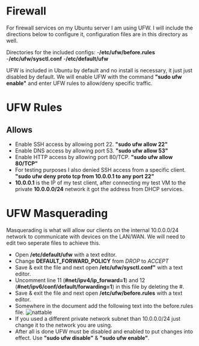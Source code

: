 # Firewall 
For firewall services on my Ubuntu server I am using UFW. I will include the directions below to configure it, configuration files are in this directory as well.

Directories for the included configs:
-**/etc/ufw/before.rules**
-**/etc/ufw/sysctl.conf**
-**/etc/default/ufw**

UFW is included in Ubuntu by default and no install is necessary, it just just disabled by default. We will enable UFW with the command **"sudo ufw enable"** and enter UFW rules to allow/deny specific traffic.

# UFW Rules
## Allows
- Enable SSH access by allowing port 22. **"sudo ufw allow 22"**
- Enable DNS access by allowing port 53. **"sudo ufw allow 53"**
- Enable HTTP access by allowing port 80/TCP. **"sudo ufw allow 80/TCP"**
- For testing purposes I also denied SSH access from a specific client. **"sudo ufw deny proto tcp from 10.0.0.1 to any port 22"**
- **10.0.0.1** is the IP of my test client, after connecting my test VM to the private **10.0.0.0/24** network it got the address from DHCP services.

# UFW Masquerading

Masquerading is what will allow our clients on the internal 10.0.0.0/24 network to communicate with devices on the LAN/WAN. We will need to edit two seperate files to achieve this.

- Open **/etc/default/ufw** with a text editor.
- Change **DEFAULT_FORWARD_POLICY** from _DROP_ to _ACCEPT_
- Save & exit the file and next open **/etc/ufw/sysctl.conf"** with a text editor.
- Uncomment line 11 (**#net/ipv4/ip_forward=1**) and 12 (**#net/ipv6/conf/default/forwarding=1**) in this file by deleting the #.
- Save & exit the file and next open **/etc/ufw/before.rules** with a text editor.
- Somewhere in the document add the following text into the before.rules file.
![nattable](https://user-images.githubusercontent.com/73307402/97224908-9c5dad80-17b0-11eb-9f4e-113e9c95d467.PNG)
- If you used a different private network subnet than 10.0.0.0/24 just change it to the network you are using.
- After all is done UFW must be disabled and enabled to put changes into effect. Use **"sudo ufw disable"** & **"sudo ufw enable"**.
